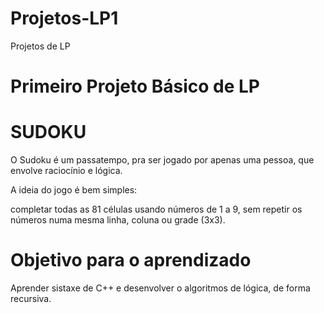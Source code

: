 # Projetos-LP1
Projetos de LP


# Primeiro Projeto Básico de LP

# SUDOKU

O Sudoku é um passatempo, pra ser jogado por apenas uma pessoa, 
que envolve raciocínio e lógica. 

A ideia do jogo é bem simples: 

completar todas as 81 células usando números de 1 a 9, 
sem repetir os números numa mesma linha, coluna ou grade (3x3).

# Objetivo para o aprendizado

Aprender sistaxe de C++ e desenvolver o algoritmos de lógica, de forma recursiva.
